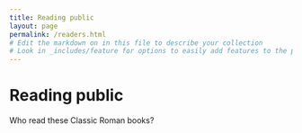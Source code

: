 ```yaml
---
title: Reading public
layout: page
permalink: /readers.html
# Edit the markdown on in this file to describe your collection
# Look in _includes/feature for options to easily add features to the page
---
```

# Reading public
Who read these Classic Roman books?
